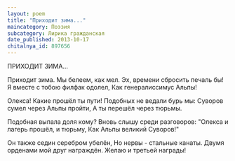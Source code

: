 ```yaml
---
layout: poem
title: "Приходит зима..."
maincategory: Поэзия
subcategory: Лирика гражданская
date_published: 2013-10-17
chitalnya_id: 897656
---
```




ПРИХОДИТ ЗИМА...

Приходит зима. Мы белеем, как мел.
Эх, времени сбросить печаль бы!
Я вместе с тобою филфак одолел,
Как генералиссимус Альпы!

Олекса! Какие прошёл ты пути!
Подобных не ведали бурь мы:
Суворов сумел через Альпы пройти,
А ты перешёл через тюрьмы.

Подобная выпала доля кому?
Вновь слышу среди разговоров:
"Олекса и лагерь прошёл, и тюрьму,
Как Альпы великий Суворов!"

Он также седин серебром убелён,
Но нервы - стальные канаты.
Двумя орденами мой друг награждён.
Желаю и третьей награды!






